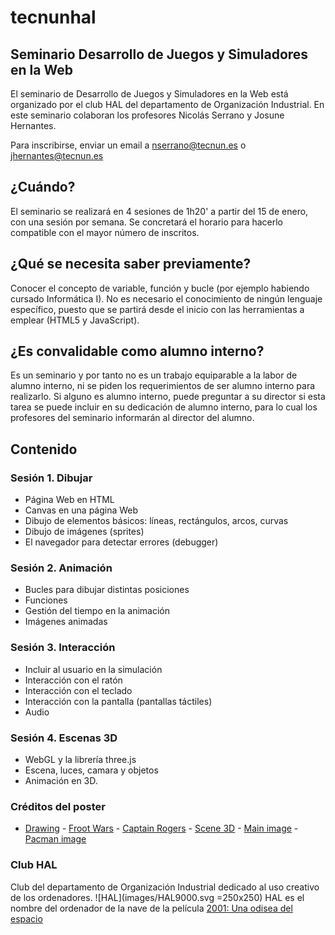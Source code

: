 # tecnunhal

## Seminario Desarrollo de Juegos y Simuladores en la Web
El seminario de Desarrollo de Juegos y Simuladores en la Web est&aacute; organizado por el club HAL del departamento de Organizaci&oacute;n Industrial. En este seminario colaboran los profesores Nicolás Serrano y Josune Hernantes.

Para inscribirse, enviar un email a nserrano@tecnun.es o jhernantes@tecnun.es

## ¿Cu&aacute;ndo?
El seminario se realizar&aacute; en 4 sesiones de 1h20' a partir del 15 de enero, con una sesión por semana. Se concretar&aacute; el horario para hacerlo compatible con el mayor número de inscritos.

## ¿Qué se necesita saber previamente?
Conocer el concepto de variable, función y bucle (por ejemplo habiendo cursado Inform&aacute;tica I). No es necesario el conocimiento de ning&uacute;n lenguaje espec&iacute;fico, puesto que se partir&aacute; desde el inicio con las herramientas a emplear (HTML5 y JavaScript).

## ¿Es convalidable como alumno interno?
Es un seminario y por tanto no es un trabajo equiparable a la labor de alumno interno, ni se piden los requerimientos de ser alumno interno para realizarlo. Si alguno es alumno interno, puede preguntar a su director si esta tarea se puede incluir en su dedicación de alumno interno, para lo cual los profesores del seminario informarán al director del alumno.

## Contenido
### Sesi&oacute;n 1. Dibujar
- Página Web en HTML
- Canvas en una página Web
- Dibujo de elementos b&aacute;sicos: l&iacute;neas, rect&aacute;ngulos, arcos, curvas
- Dibujo de imágenes (sprites)
- El navegador para detectar errores (debugger)

### Sesi&oacute;n 2. Animaci&oacute;n
- Bucles para dibujar distintas posiciones
- Funciones
- Gesti&oacute;n del tiempo en la animación
- Im&aacute;genes animadas

### Sesi&oacute;n 3. Interacci&oacute;n
- Incluir al usuario en la simulación
- Interacci&oacute;n con el ratón
- Interacci&oacute;n con el teclado
- Interacci&oacute;n con la pantalla (pantallas t&aacute;ctiles)
- Audio

### Sesi&oacute;n 4. Escenas 3D
- WebGL y la librería three.js
- Escena, luces, camara y objetos
- Animación en 3D.

### Cr&eacute;ditos del poster
- [Drawing](https://nicolasserrano.github.io/pro-html5-games-17/9781484229095/9781484229095_Ch01/chapter1.html) - [Froot Wars](https://www.adityaravishankar.com/projects/games/frootwars/) - [Captain Rogers](http://rogers.enclavegames.com/) - [Scene 3D](https://sketchfab.com/models/23f8c0f80c9641debfbe7b42d1737fb6) - [Main image](https://www.flickr.com/photos/hasgaha/24054984888/in/photostream/) - [Pacman image](http://pacman.wikia.com/wiki/File:Pac-man-ghosts.jpg)

### Club HAL
Club del departamento de Organizaci&oacute;n Industrial dedicado al uso creativo de los ordenadores. 
![HAL](images/HAL9000.svg =250x250) HAL es el nombre del ordenador de la nave de la película [2001: Una odisea del espacio](http://decine21.com/peliculas/2001-una-odisea-del-espacio-7414)
